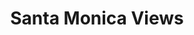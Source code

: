 ---
layout: su-watercolor
title: ["Santa Monica Views"]
categories: ['watercolors', 'su']
image: ["santa-monica-beach-lowres.jpg"]
---